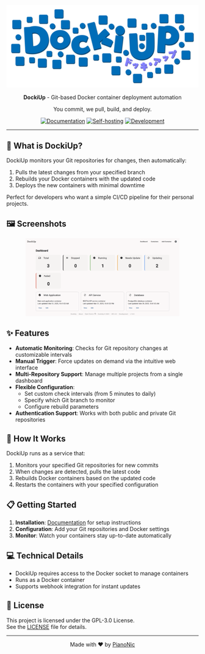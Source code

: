 <p align="center"> 
    <img src="assets/DockiUpLogo.png" width="800" alt="DockiUp Logo">
</p>
<p align="center">
    <strong>DockiUp</strong> - Git-based Docker container deployment automation
</p>
<p align="center">
    You commit, we pull, build, and deploy.
</p>
<p align="center">
    <a href="/docs/docs.md"><img src="https://img.shields.io/badge/Documentation-Docs-006db8.svg" alt="Documentation"/></a>
    <a href="/docs/installation_guide.md"><img src="https://img.shields.io/badge/Selfhost-Instructions-006db8.svg" alt="Self-hosting"/></a>
    <a href="/docs/dev_setup.md"><img src="https://img.shields.io/badge/Development-Setup-006db8.svg" alt="Development"/></a>
</p>

---

## 🚀 What is DockiUp?

DockiUp monitors your Git repositories for changes, then automatically:
1. Pulls the latest changes from your specified branch
2. Rebuilds your Docker containers with the updated code
3. Deploys the new containers with minimal downtime

Perfect for developers who want a simple CI/CD pipeline for their personal projects.

## 🖼️ Screenshots

<p align="center">
    <img src="assets/dashboard-screenshot.png" width="80%" alt="DockiUp Dashboard">
</p>

## ✨ Features

- **Automatic Monitoring**: Checks for Git repository changes at customizable intervals
- **Manual Trigger**: Force updates on demand via the intuitive web interface
- **Multi-Repository Support**: Manage multiple projects from a single dashboard
- **Flexible Configuration**:
  - Set custom check intervals (from 5 minutes to daily)
  - Specify which Git branch to monitor
  - Configure rebuild parameters
- **Authentication Support**: Works with both public and private Git repositories

## 🔧 How It Works

DockiUp runs as a service that:
1. Monitors your specified Git repositories for new commits
2. When changes are detected, pulls the latest code
3. Rebuilds Docker containers based on the updated code
4. Restarts the containers with your specified configuration

## 📋 Getting Started

1. **Installation**: [Documentation](docs/docs.md) for setup instructions
2. **Configuration**: Add your Git repositories and Docker settings
3. **Monitor**: Watch your containers stay up-to-date automatically

## 💻 Technical Details

- DockiUp requires access to the Docker socket to manage containers
- Runs as a Docker container
- Supports webhook integration for instant updates

## 📜 License

This project is licensed under the GPL-3.0 License.  
See the [LICENSE](LICENSE) file for details.

---
<p align="center">Made with ❤️ by <a href="https://github.com/Pianonic">PianoNic</a></p>
